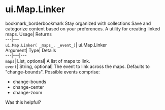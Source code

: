  
#  ui.Map.Linker 
bookmark_borderbookmark Stay organized with collections  Save and categorize content based on your preferences.
A utility for creating linked maps. 
Usage| Returns  
---|---  
`ui.Map.Linker( _maps_, _event_)`| ui.Map.Linker  
Argument| Type| Details  
---|---|---  
`maps`| List, optional| A list of maps to link.  
`event`| String, optional| The event to link across the maps. Defaults to "change-bounds". Possible events comprise: 
  * change-bounds 
  * change-center 
  * change-zoom 

  
Was this helpful?
